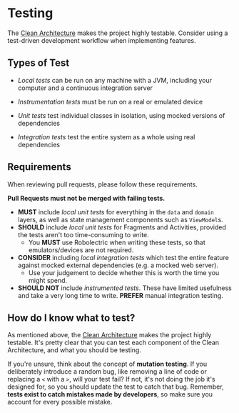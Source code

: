 # Testing

The [Clean Architecture](clean-architecture.md) makes the project highly testable. Consider using a test-driven development workflow when implementing features.

## Types of Test

- _Local tests_ can be run on any machine with a JVM, including your computer and a continuous integration server
- _Instrumentation tests_ must be run on a real or emulated device

- _Unit tests_ test individual classes in isolation, using mocked versions of dependencies
- _Integration tests_ test the entire system as a whole using real dependencies

## Requirements

When reviewing pull requests, please follow these requirements.

**Pull Requests must not be merged with failing tests.**

- **MUST** include _local unit tests_ for everything in the `data` and `domain` layers, as well as state management components such as `ViewModel`s.
- **SHOULD** include _local unit tests_ for Fragments and Activities, provided the tests aren't too time-consuming to write.
  - You **MUST** use Robolectric when writing these tests, so that emulators/devices are not required.
- **CONSIDER** including _local integration tests_ which test the entire feature against mocked external dependencies (e.g. a mocked web server).
  - Use your judgement to decide whether this is worth the time you might spend.
- **SHOULD NOT** include _instrumented tests_. These have limited usefulness and take a very long time to write. **PREFER** manual integration testing.

## How do I know what to test?

As mentioned above, the [Clean Architecture](clean-architecture.md) makes the project highly testable. It's pretty clear that you can test each component of the Clean Architecture, and what you should be testing.

If you're unsure, think about the concept of **mutation testing**. If you deliberately introduce a random bug, like removing a line of code or replacing a `<` with a `>`, will your test fail? If not, it's not doing the job it's designed for, so you should update the test to catch that bug. Remember, **tests exist to catch mistakes made by developers**, so make sure you account for every possible mistake.
